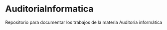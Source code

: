 # AuditoriaInformatica
Repositorio para documentar los trabajos de la materia Auditoria informática
